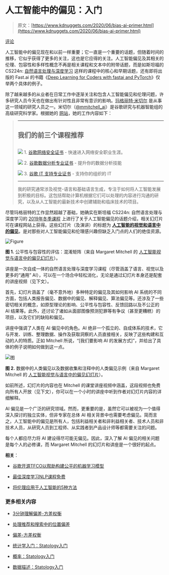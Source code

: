 # 人工智能中的偏见：入门

> 原文：[https://www.kdnuggets.com/2020/06/bias-ai-primer.html](https://www.kdnuggets.com/2020/06/bias-ai-primer.html)

[评论](#comments)

人工智能中的偏见现在和以前一样重要；它一直是一个重要的话题，但随着时间的推移，它似乎获得了更多的关注，这也是它应得的关注。人工智能偏见及其相关的伦理、包容性和多样性概念不再是相关课程和文本中的附带话题，而是如斯坦福的 CS224n: [自然语言处理与深度学习](/2020/05/best-nlp-deep-learning-course-free.html) 这样的课程中的核心和早期话题，还有即将出版的 Fast.ai 的书籍《[Deep Learning for Coders with fastai and PyTorch](/2020/06/fastai-book-free-ebook.html)》仅举两个具体的例子。

除了越来越多的从业者在日常工作中逐渐关注和包含人工智能偏见和伦理问题，许多研究人员今天也在做出有针对性且非常有意识的影响。[玛格丽特·米切尔](http://m-mitchell.com/) 是从事这一领域的研究人员之一。米切尔（[@mmitchell_ai](https://twitter.com/mmitchell_ai)）是谷歌研究与机器智能组的高级研究科学家。根据她的 [网站](http://m-mitchell.com/)，她的工作内容如下：

> * * *
> 
> ## 我们的前三个课程推荐
> ## 
> ![](../Images/0244c01ba9267c002ef39d4907e0b8fb.png) 1\. [谷歌网络安全证书](https://www.kdnuggets.com/google-cybersecurity) - 快速进入网络安全职业生涯。
> 
> ![](../Images/e225c49c3c91745821c8c0368bf04711.png) 2\. [谷歌数据分析专业证书](https://www.kdnuggets.com/google-data-analytics) - 提升你的数据分析技能
> 
> ![](../Images/0244c01ba9267c002ef39d4907e0b8fb.png) 3\. [谷歌 IT 支持专业证书](https://www.kdnuggets.com/google-itsupport) - 支持你的组织的 IT
> 
> * * *
> 
> 我的研究通常涉及视觉-语言和基础语言生成，专注于如何将人工智能发展到积极的目标。这包括帮助计算机根据它们可以处理的内容进行沟通的研究，以及从人工智能的最新技术中创建辅助和临床技术的项目。

尽管玛格丽特的工作显然超越了基础，她确实在斯坦福 CS224n: 自然语言处理与深度学习的 [2019年冬季课程](https://web.stanford.edu/class/archive/cs/cs224n/cs224n.1194/) 上进行了关于人工智能偏见的话题介绍，相关幻灯片可在课程网站上获得。这些幻灯片（及演讲）的标题为 **[人工智能的视觉和语言中的偏见](https://web.stanford.edu/class/archive/cs/cs224n/cs224n.1194/slides/cs224n-2019-lecture19-bias.pdf)**，是对那些对人工智能偏见和伦理感兴趣但缺乏入门点的人们的绝佳资源。

![Figure](../Images/42f68e7509eca52bef16da16150e573b.png)

**图 1.** 公平性与包容性的评估：混淆矩阵（来自 Margaret Mitchell 的 [人工智能视觉与语言中的偏见幻灯片](https://web.stanford.edu/class/archive/cs/cs224n/cs224n.1194/slides/cs224n-2019-lecture19-bias.pdf)）。

讲座是一次自成一体的自然语言处理与深度学习课程（尽管涵盖了语言、视觉以及更多的“通用” AI），可以在一个场合中轻松消化，无论是通过幻灯片本身还是配套的讲座视频（见下文）。

首先，幻灯片涵盖了（毫不意外地）多种特定的偏见及其如何影响 AI 系统的不同方面，包括人类报告偏见、数据中的偏见、解释偏见、算法偏见等。还涉及了一些密切相关的概念，如原型理论的影响、公平性与包容性、反馈回路以及不公正的 AI 结果等。此外，还讨论了诸如从面部图像预测犯罪等有争议（甚至更糟糕）的项目，以及它们的缺陷和偏见。

讲座中强调了人类在 AI 偏见中的角色。AI 绝非一个孤立的、自成体系的技术，它与开发、训练、整理数据、操作及获取洞察的人员直接相关，反映了这些构建和互动的人的特质。正如 Mitchell 所说，“[我们要影响 AI 的发展方式]”，并给出了具体的例子说明如何做到这一点。

![图](../Images/54810b601491dd74cad9c3fda41f1715.png)

**图 2.** 数据中的人类偏见以及数据收集和注释中的人类偏见示例（来自 Margaret Mitchell 的 [人工智能视觉与语言中的偏见幻灯片](https://web.stanford.edu/class/archive/cs/cs224n/cs224n.1194/slides/cs224n-2019-lecture19-bias.pdf)）。

如前所述，幻灯片的内容也在 Mitchell 的课堂讲座视频中涵盖，这段视频也免费向所有人开放（见下文），你可以在一个小时的讲座中听到作者对幻灯片内容的详细解释。

AI 偏见是一个广泛的研究领域。然而，更重要的是，虽然它可以被视为一个值得深入探讨的独立实体，但非专家在总体 AI 相关背景中也需要考虑偏见。简而言之，人工智能中的偏见是所有人，包括利益相关者和非利益相关者、技术人员和非技术人员，从研究人员到工程师、从实践者到产品设计师等都需要关注的问题。

每个人都应尽力将 AI 建设得尽可能无偏见。因此，深入了解 AI 偏见的相关问题是每个人的必修课，而 Margaret Mitchell 的幻灯片和讲座是一个很好的起点。

**相关**：

+   [谷歌开源TFCO以帮助构建公平的机器学习模型](2020/03/google-open-sources-tfco-fair-machine-learning-models.html)

+   [最佳深度学习NLP课程免费](/2020/05/best-nlp-deep-learning-course-free.html)

+   [将伦理应用于人工智能的5种方法](/2019/12/5-ways-apply-ethics-ai.html)

### 更多相关内容

+   [3分钟理解偏差-方差权衡](https://www.kdnuggets.com/2020/09/understanding-bias-variance-trade-off-3-minutes.html)

+   [处理推荐和搜索中的位置偏差](https://www.kdnuggets.com/2023/03/dealing-position-bias-recommendations-search.html)

+   [偏差-方差权衡](https://www.kdnuggets.com/2022/08/biasvariance-tradeoff.html)

+   [统计学入门：Statology入门](https://www.kdnuggets.com/introduction-to-statistics-statology-primer)

+   [概率：Statology入门](https://www.kdnuggets.com/probability-statology-primer)

+   [数据描述：Statology入门](https://www.kdnuggets.com/describing-data-statology-primer)

